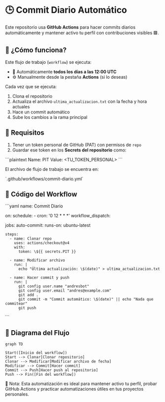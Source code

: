 # 🕒 Commit Diario Automático

Este repositorio usa **GitHub Actions** para hacer commits diarios automáticamente y mantener activo tu perfil con contribuciones visibles 🟩.

## 🚀 ¿Cómo funciona?

Este flujo de trabajo (`workflow`) se ejecuta:

- 🔁 Automáticamente **todos los días a las 12:00 UTC**
- ⚙️ Manualmente desde la pestaña **Actions** (si lo deseas)

Cada vez que se ejecuta:
1. Clona el repositorio
2. Actualiza el archivo `ultima_actualizacion.txt` con la fecha y hora actuales
3. Hace un commit automático
4. Sube los cambios a la rama principal

## 🔧 Requisitos

1. Tener un token personal de GitHub (PAT) con permisos de `repo`
2. Guardar ese token en los **Secrets del repositorio** como:

\`\`\`plaintext
Name: PIT
Value: <TU_TOKEN_PERSONAL>
\`\`\`

El archivo de flujo de trabajo se encuentra en:

\`.github/workflows/commit-diario.yml\`

## 📄 Código del Workflow

\`\`\`yaml
name: Commit Diario

on:
  schedule:
    - cron: '0 12 * * *'
  workflow_dispatch:

jobs:
  auto-commit:
    runs-on: ubuntu-latest

    steps:
      - name: Clonar repo
        uses: actions/checkout@v4
        with:
          token: \${{ secrets.PIT }}

      - name: Modificar archivo
        run: |
          echo "Última actualización: \$(date)" > ultima_actualizacion.txt

      - name: Hacer commit y push
        run: |
          git config user.name "andresbot"
          git config user.email "andres@example.com"
          git add .
          git commit -m "Commit automático: \$(date)" || echo "Nada que commitear"
          git push
\`\`\`
## 🔄 Diagrama del Flujo

```mermaid
graph TD

Start([Inicio del workflow])
Start --> Clonar[Clonar repositorio]
Clonar --> Modificar[Modificar archivo de fecha]
Modificar --> Commit[Hacer commit]
Commit --> Push[Hacer push al repositorio]
Push --> Fin([Fin del workflow])
```

📝 Nota: Esta automatización es ideal para mantener activo tu perfil, probar GitHub Actions y practicar automatizaciones útiles en tus proyectos personales.

